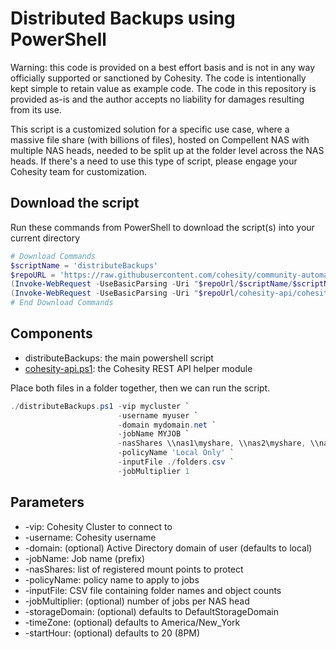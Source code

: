 # Distributed Backups using PowerShell

Warning: this code is provided on a best effort basis and is not in any way officially supported or sanctioned by Cohesity. The code is intentionally kept simple to retain value as example code. The code in this repository is provided as-is and the author accepts no liability for damages resulting from its use.

This script is a customized solution for a specific use case, where a massive file share (with billions of files), hosted on Compellent NAS with multiple NAS heads, needed to be split up at the folder level across the NAS heads. If there's a need to use this type of script, please engage your Cohesity team for customization.

## Download the script

Run these commands from PowerShell to download the script(s) into your current directory

```powershell
# Download Commands
$scriptName = 'distributeBackups'
$repoURL = 'https://raw.githubusercontent.com/cohesity/community-automation-samples/main/powershell'
(Invoke-WebRequest -UseBasicParsing -Uri "$repoUrl/$scriptName/$scriptName.ps1").content | Out-File "$scriptName.ps1"; (Get-Content "$scriptName.ps1") | Set-Content "$scriptName.ps1"
(Invoke-WebRequest -UseBasicParsing -Uri "$repoUrl/cohesity-api/cohesity-api.ps1").content | Out-File cohesity-api.ps1; (Get-Content cohesity-api.ps1) | Set-Content cohesity-api.ps1
# End Download Commands
```

## Components

* distributeBackups: the main powershell script
* [cohesity-api.ps1](https://raw.githubusercontent.com/cohesity/community-automation-samples/main/powershell/cohesity-api/cohesity-api.ps1): the Cohesity REST API helper module

Place both files in a folder together, then we can run the script.

```powershell
./distributeBackups.ps1 -vip mycluster `
                        -username myuser `
                        -domain mydomain.net `
                        -jobName MYJOB `
                        -nasShares \\nas1\myshare, \\nas2\myshare, \\nas3\myshare `
                        -policyName 'Local Only' `
                        -inputFile ./folders.csv `
                        -jobMultiplier 1
```

## Parameters

* -vip: Cohesity Cluster to connect to
* -username: Cohesity username
* -domain: (optional) Active Directory domain of user (defaults to local)
* -jobName: Job name (prefix)
* -nasShares: list of registered mount points to protect
* -policyName: policy name to apply to jobs
* -inputFile: CSV file containing folder names and object counts
* -jobMultiplier: (optional) number of jobs per NAS head
* -storageDomain: (optional) defaults to DefaultStorageDomain
* -timeZone: (optional) defaults to America/New_York
* -startHour: (optional) defaults to 20 (8PM)
